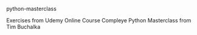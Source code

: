 python-masterclass

Exercises from Udemy Online Course Compleye Python Masterclass from Tim Buchalka

